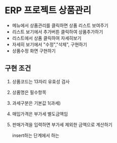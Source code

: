 # ERP 프로젝트 상품관리

- 메뉴에서 상품관리를 클릭하면 상품 리스트 보여주기
- 리스트 보기에서 추가버튼 클릭하여 상품추가하기
- 리스트에서 상품 클릭하여 자세히보기
- 자세히 보기에서 "수정","삭제", 구현하기
- 상품수정 화면 구현하기

## 구현 조건

1. 상품코드는 13자리 유효성 검사
2. 상품명은 필수항목
3. 과세구분은 기본값 1(과세)
4. 매입가격은 부가세 별도금액임
5. 판매가격을 입력하면 부가세 제외한 금액으로 계산하기

   insert하는 단계에서 하는
